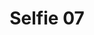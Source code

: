 ---
title: Selfie 07
image: https://res.cloudinary.com/softcomux/image/upload/f_auto,q_auto/v1533824992/sfc/about%20-%20selfies/selfie-07.jpg
image_description: Software developer training
---